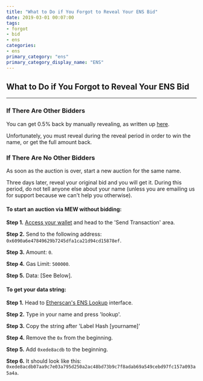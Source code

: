 ```yaml
---
title: "What to Do if You Forgot to Reveal Your ENS Bid"
date: 2019-03-01 00:07:00
tags:
- forgot
- bid
- ens
categories:
- ens
primary_category: "ens"
primary_category_display_name: "ENS"
---
```


## What to Do if You Forgot to Reveal Your ENS Bid
***

### If There Are Other Bidders

You can get 0.5% back by manually revealing, as written up [here]().

Unfortunately, you must reveal during the reveal period in order to win the name, or get the full amount back.



### If There Are No Other Bidders
As soon as the auction is over, start a new auction for the same name.

Three days later, reveal your original bid and you will get it. During this period, do not tell anyone else about your name (unless you are emailing us for support because we can't help you otherwise).



#### To start an auction via MEW without bidding:
**Step 1.** [Access your wallet]() and head to the 'Send Transaction' area. 

**Step 2.** Send to the following address: `0x6090a6e47849629b7245dfa1ca21d94cd15878ef`.

**Step 3.** Amount: `0`.

**Step 4.** Gas Limit: `500000`.

**Step 5.** Data: [See Below].



#### To get your data string:
**Step 1.** Head to [Etherscan's ENS Lookup](https://etherscan.io/enslookup?q=yourname.eth) interface. 

**Step 2.** Type in your name and press 'lookup'.

**Step 3.** Copy the string after 'Label Hash [yourname]'

**Step 4.** Remove the `0x` from the beginning.

**Step 5.** Add `0xede8acdb` to the beginning.

**Step 6.** It should look like this:  `0xede8acdb07aa9c7e03a795d250a2ac48bd73b9c7f8adab69a549cebd97fc157a093a5a4a`.